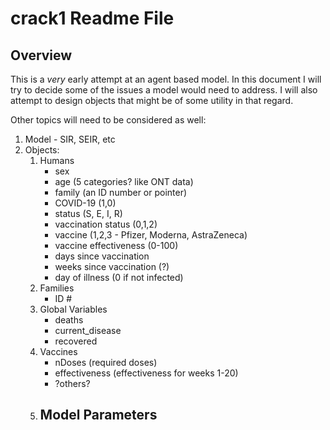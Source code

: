 # crack1 Readme File

## Overview

This is a *very* early attempt at an agent based model. In this document I will try to decide some of the issues a model would need to address.
I will also attempt to design objects that might be of some utility in that regard.

Other topics will need to be considered as well:

1. Model - SIR, SEIR, etc
2. Objects:
	1. Humans
		- sex
		- age (5 categories? like ONT data)
		- family  (an ID number or pointer)
		- COVID-19 (1,0)
		- status (S, E, I, R)
		- vaccination status (0,1,2)
		- vaccine (1,2,3 - Pfizer, Moderna, AstraZeneca)
		- vaccine effectiveness (0-100)
		- days since vaccination
		- weeks since vaccination (?)
		- day of illness (0 if not infected) 
	2. Families
		- ID #
	3. Global Variables
		- deaths
		- current_disease
		- recovered
	4. Vaccines
		- nDoses (required doses)
		- effectiveness (effectiveness for weeks 1-20)
		- ?others?
	5. Model Parameters
		-  

		